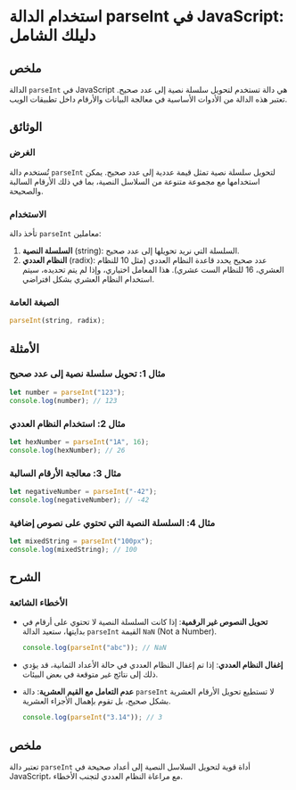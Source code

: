 <!--
Meta Description: # استخدام الدالة parseInt في JavaScript: دليلك الشامل ## ملخص الدالة `parseInt` في JavaScript هي دالة تستخدم لتحويل سلسلة نصية إلى عدد صحيح. تعتبر هذه...
Meta Keywords: parseint, javascript, النظام, إلى, صحيح
-->

# استخدام الدالة parseInt في JavaScript: دليلك الشامل

## ملخص
الدالة `parseInt` في JavaScript هي دالة تستخدم لتحويل سلسلة نصية إلى عدد صحيح. تعتبر هذه الدالة من الأدوات الأساسية في معالجة البيانات والأرقام داخل تطبيقات الويب.

## الوثائق
### الغرض
تُستخدم دالة `parseInt` لتحويل سلسلة نصية تمثل قيمة عددية إلى عدد صحيح. يمكن استخدامها مع مجموعة متنوعة من السلاسل النصية، بما في ذلك الأرقام السالبة والصحيحة.

### الاستخدام
تأخذ دالة `parseInt` معاملين:
1. **السلسلة النصية** (string): السلسلة التي نريد تحويلها إلى عدد صحيح.
2. **النظام العددي** (radix): عدد صحيح يحدد قاعدة النظام العددي (مثل 10 للنظام العشري، 16 للنظام الست عشري). هذا المعامل اختياري، وإذا لم يتم تحديده، سيتم استخدام النظام العشري بشكل افتراضي.

### الصيغة العامة
```javascript
parseInt(string, radix);
```

## الأمثلة
### مثال 1: تحويل سلسلة نصية إلى عدد صحيح
```javascript
let number = parseInt("123");
console.log(number); // 123
```

### مثال 2: استخدام النظام العددي
```javascript
let hexNumber = parseInt("1A", 16);
console.log(hexNumber); // 26
```

### مثال 3: معالجة الأرقام السالبة
```javascript
let negativeNumber = parseInt("-42");
console.log(negativeNumber); // -42
```

### مثال 4: السلسلة النصية التي تحتوي على نصوص إضافية
```javascript
let mixedString = parseInt("100px");
console.log(mixedString); // 100
```

## الشرح
### الأخطاء الشائعة
- **تحويل النصوص غير الرقمية**: إذا كانت السلسلة النصية لا تحتوي على أرقام في بدايتها، ستعيد الدالة `parseInt` القيمة `NaN` (Not a Number).
  
  ```javascript
  console.log(parseInt("abc")); // NaN
  ```

- **إغفال النظام العددي**: إذا تم إغفال النظام العددي في حالة الأعداد الثمانية، قد يؤدي ذلك إلى نتائج غير متوقعة في بعض البيئات.

- **عدم التعامل مع القيم العشرية**: دالة `parseInt` لا تستطيع تحويل الأرقام العشرية بشكل صحيح، بل تقوم بإهمال الأجزاء العشرية.
  
  ```javascript
  console.log(parseInt("3.14")); // 3
  ```

## ملخص
تعتبر دالة `parseInt` أداة قوية لتحويل السلاسل النصية إلى أعداد صحيحة في JavaScript، مع مراعاة النظام العددي لتجنب الأخطاء.